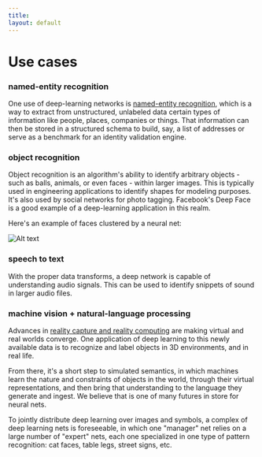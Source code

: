 ```yaml
---
title: 
layout: default
---
```


# Use cases

### named-entity recognition

One use of deep-learning networks is [named-entity recognition](https://en.wikipedia.org/wiki/Named-entity_recognition), which is a way to extract from unstructured, unlabeled data certain types of information like people, places, companies or things. That information can then be stored in a structured schema to build, say, a list of addresses or serve as a benchmark for an identity validation engine. 

### object recognition

Object recognition is an algorithm's ability to identify arbitrary objects - such as balls, animals, or even faces - within larger images. This is typically used in engineering applications to identify shapes for modeling purposes. It's also used by social networks for photo tagging. Facebook's Deep Face is a good example of a deep-learning application in this realm. 

Here's an example of faces clustered by a neural net:

![Alt text](../img/faces_tsne.jpg)

### speech to text

With the proper data transforms, a deep network is capable of understanding audio signals. This can be used to identify snippets of sound in larger audio files.

### machine vision + natural-language processing

Advances in [reality capture and reality computing](http://pando.com/2014/02/16/convergence-what-happens-when-virtual-realities-take-over/) are making virtual and real worlds converge. One application of deep learning to this newly available data is to recognize and label objects in 3D environments, and in real life. 

From there, it's a short step to simulated semantics, in which machines learn the nature and constraints of objects in the world, through their virtual representations, and then bring that understanding to the language they generate and ingest. We believe that is one of many futures in store for neural nets. 

To jointly distribute deep learning over images and symbols, a complex of deep learning nets is foreseeable, in which one "manager" net relies on a large number of "expert" nets, each one specialized in one type of pattern recognition: cat faces, table legs, street signs, etc.

